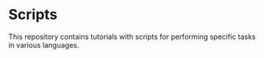 # Scripts
This repository contains tutorials with scripts for performing specific tasks in various languages.
